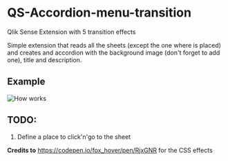 # QS-Accordion-menu-transition
Qlik Sense Extension with 5 transition effects 

Simple extension that reads all the sheets (except the one where is placed) and creates and accordion with the background image (don't forget to add one), title and description.

## Example
![How works](/media/example.gif)

## TODO: 
1. Define a place to click'n'go to the sheet



**Credits to** https://codepen.io/fox_hover/pen/RjxGNR for the CSS effects